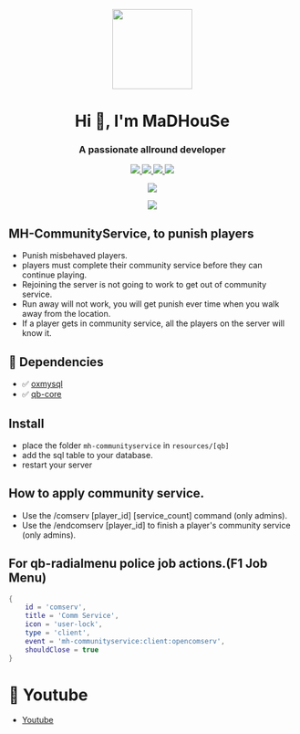 <p align="center">
    <img width="140" src="https://icons.iconarchive.com/icons/iconarchive/red-orb-alphabet/128/Letter-M-icon.png" />  
    <h1 align="center">Hi 👋, I'm MaDHouSe</h1>
    <h3 align="center">A passionate allround developer </h3>    
</p>

<p align="center">
  <a href="https://github.com/MaDHouSe79/mh-communityservice/issues">
    <img src="https://img.shields.io/github/issues/MaDHouSe79/mh-communityservice"/> 
  </a>
  <a href="https://github.com/MaDHouSe79/mh-communityservice/network/members">
    <img src="https://img.shields.io/github/forks/MaDHouSe79/mh-communityservice"/> 
  </a>  
  <a href="https://github.com/MaDHouSe79/mh-communityservice/stargazers">
    <img src="https://img.shields.io/github/stars/MaDHouSe79/mh-communityservice?color=white"/> 
  </a>
  <a href="https://github.com/MaDHouSe79/mh-communityservice/blob/main/LICENSE">
    <img src="https://img.shields.io/github/license/MaDHouSe79/mh-communityservice?color=black"/> 
  </a>      
</p>

<p align="center">
  <img alig src="https://github-profile-trophy.vercel.app/?username=MaDHouSe79&margin-w=15&column=6" />
</p>

<p align="center">
  <img alig src="https://raw.githubusercontent.com/kamranahmedse/driver.js/master/demo/images/split.png" />
</p>

## MH-CommunityService, to punish players
- Punish misbehaved players.
- players must complete their community service before they can continue playing.
- Rejoining the server is not going to work to get out of community service.
- Run away will not work, you will get punish ever time when you walk away from the location.
- If a player gets in community service, all the players on the server will know it.

## 💪 Dependencies
- ✅ [oxmysql](https://github.com/overextended/oxmysql/releases/tag/v1.9.3)
- ✅ [qb-core](https://github.com/qbcore-framework/qb-core)

## Install
- place the folder `mh-communityservice` in `resources/[qb]`
- add the sql table to your database.
- restart your server

## How to apply community service.
- Use the /comserv [player_id] [service_count] command (only admins).
- Use the /endcomserv [player_id] to finish a player's community service (only admins).


## For qb-radialmenu police job actions.(F1 Job Menu)
```lua
{
    id = 'comserv',
    title = 'Comm Service',
    icon = 'user-lock',
    type = 'client',
    event = 'mh-communityservice:client:opencomserv',
    shouldClose = true
}
```

# 🙈 Youtube
- [Youtube](https://www.youtube.com/c/MaDHouSe79)
